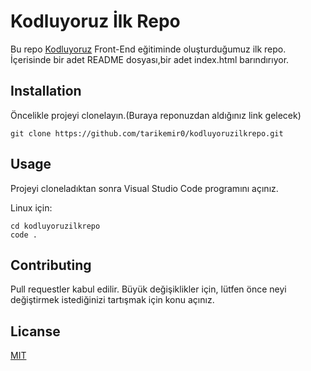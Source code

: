 # Kodluyoruz İlk Repo
Bu repo [Kodluyoruz](https://kodluyoruz.org/) Front-End eğitiminde oluşturduğumuz ilk repo. İçerisinde bir adet README dosyası,bir adet index.html barındırıyor.

## Installation
Öncelikle projeyi clonelayın.(Buraya reponuzdan aldığınız link gelecek)
```
git clone https://github.com/tarikemir0/kodluyoruzilkrepo.git
```
## Usage
Projeyi cloneladıktan sonra Visual Studio Code programını açınız.

Linux için:

```
cd kodluyoruzilkrepo
code .
```
## Contributing
Pull requestler kabul edilir. Büyük değişiklikler için, lütfen önce neyi değiştirmek istediğinizi tartışmak için konu açınız.

## Licanse
[MIT](https://choosealicense.com/licenses/mit/)
